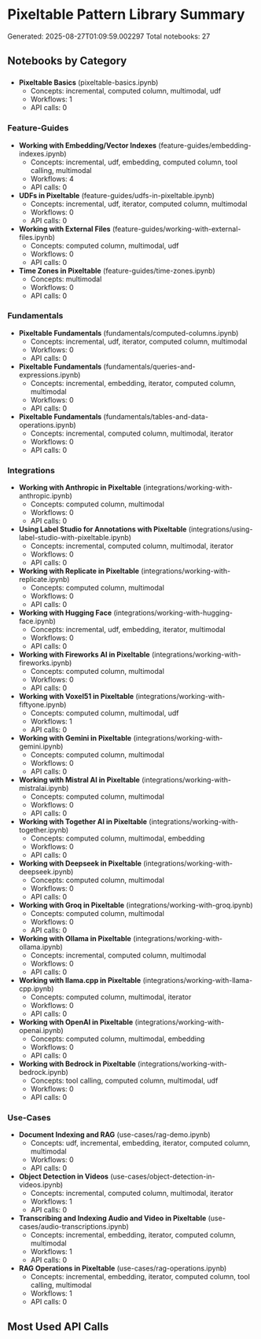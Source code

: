 # Pixeltable Pattern Library Summary

Generated: 2025-08-27T01:09:59.002297
Total notebooks: 27

## Notebooks by Category

### 

- **Pixeltable Basics** (pixeltable-basics.ipynb)
  - Concepts: incremental, computed column, multimodal, udf
  - Workflows: 1
  - API calls: 0

### Feature-Guides

- **Working with Embedding/Vector Indexes** (feature-guides/embedding-indexes.ipynb)
  - Concepts: incremental, udf, embedding, computed column, tool calling, multimodal
  - Workflows: 4
  - API calls: 0
- **UDFs in Pixeltable** (feature-guides/udfs-in-pixeltable.ipynb)
  - Concepts: incremental, udf, iterator, computed column, multimodal
  - Workflows: 0
  - API calls: 0
- **Working with External Files** (feature-guides/working-with-external-files.ipynb)
  - Concepts: computed column, multimodal, udf
  - Workflows: 0
  - API calls: 0
- **Time Zones in Pixeltable** (feature-guides/time-zones.ipynb)
  - Concepts: multimodal
  - Workflows: 0
  - API calls: 0

### Fundamentals

- **Pixeltable Fundamentals** (fundamentals/computed-columns.ipynb)
  - Concepts: incremental, udf, iterator, computed column, multimodal
  - Workflows: 0
  - API calls: 0
- **Pixeltable Fundamentals** (fundamentals/queries-and-expressions.ipynb)
  - Concepts: incremental, embedding, iterator, computed column, multimodal
  - Workflows: 0
  - API calls: 0
- **Pixeltable Fundamentals** (fundamentals/tables-and-data-operations.ipynb)
  - Concepts: incremental, computed column, multimodal, iterator
  - Workflows: 0
  - API calls: 0

### Integrations

- **Working with Anthropic in Pixeltable** (integrations/working-with-anthropic.ipynb)
  - Concepts: computed column, multimodal
  - Workflows: 0
  - API calls: 0
- **Using Label Studio for Annotations with Pixeltable** (integrations/using-label-studio-with-pixeltable.ipynb)
  - Concepts: incremental, computed column, multimodal, iterator
  - Workflows: 0
  - API calls: 0
- **Working with Replicate in Pixeltable** (integrations/working-with-replicate.ipynb)
  - Concepts: computed column, multimodal
  - Workflows: 0
  - API calls: 0
- **Working with Hugging Face** (integrations/working-with-hugging-face.ipynb)
  - Concepts: incremental, udf, embedding, iterator, multimodal
  - Workflows: 0
  - API calls: 0
- **Working with Fireworks AI in Pixeltable** (integrations/working-with-fireworks.ipynb)
  - Concepts: computed column, multimodal
  - Workflows: 0
  - API calls: 0
- **Working with Voxel51 in Pixeltable** (integrations/working-with-fiftyone.ipynb)
  - Concepts: computed column, multimodal, udf
  - Workflows: 1
  - API calls: 0
- **Working with Gemini in Pixeltable** (integrations/working-with-gemini.ipynb)
  - Concepts: computed column, multimodal
  - Workflows: 0
  - API calls: 0
- **Working with Mistral AI in Pixeltable** (integrations/working-with-mistralai.ipynb)
  - Concepts: computed column, multimodal
  - Workflows: 0
  - API calls: 0
- **Working with Together AI in Pixeltable** (integrations/working-with-together.ipynb)
  - Concepts: computed column, multimodal, embedding
  - Workflows: 0
  - API calls: 0
- **Working with Deepseek in Pixeltable** (integrations/working-with-deepseek.ipynb)
  - Concepts: computed column, multimodal
  - Workflows: 0
  - API calls: 0
- **Working with Groq in Pixeltable** (integrations/working-with-groq.ipynb)
  - Concepts: computed column, multimodal
  - Workflows: 0
  - API calls: 0
- **Working with Ollama in Pixeltable** (integrations/working-with-ollama.ipynb)
  - Concepts: incremental, computed column, multimodal
  - Workflows: 0
  - API calls: 0
- **Working with llama.cpp in Pixeltable** (integrations/working-with-llama-cpp.ipynb)
  - Concepts: computed column, multimodal, iterator
  - Workflows: 0
  - API calls: 0
- **Working with OpenAI in Pixeltable** (integrations/working-with-openai.ipynb)
  - Concepts: computed column, multimodal, embedding
  - Workflows: 0
  - API calls: 0
- **Working with Bedrock in Pixeltable** (integrations/working-with-bedrock.ipynb)
  - Concepts: tool calling, computed column, multimodal, udf
  - Workflows: 0
  - API calls: 0

### Use-Cases

- **Document Indexing and RAG** (use-cases/rag-demo.ipynb)
  - Concepts: udf, incremental, embedding, iterator, computed column, multimodal
  - Workflows: 0
  - API calls: 0
- **Object Detection in Videos** (use-cases/object-detection-in-videos.ipynb)
  - Concepts: incremental, computed column, multimodal, iterator
  - Workflows: 1
  - API calls: 0
- **Transcribing and Indexing Audio and Video in Pixeltable** (use-cases/audio-transcriptions.ipynb)
  - Concepts: incremental, embedding, iterator, computed column, multimodal
  - Workflows: 1
  - API calls: 0
- **RAG Operations in Pixeltable** (use-cases/rag-operations.ipynb)
  - Concepts: incremental, embedding, iterator, computed column, tool calling, multimodal
  - Workflows: 1
  - API calls: 0

## Most Used API Calls

